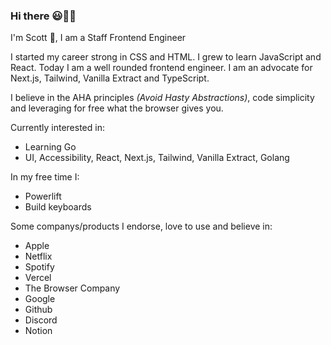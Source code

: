 ### Hi there 😃😵‍💫

I'm Scott 👋, I am a Staff Frontend Engineer

I started my career strong in CSS and HTML. I grew to learn JavaScript and React. Today I am a well rounded frontend engineer. I am an advocate for Next.js, Tailwind, Vanilla Extract and TypeScript.

I believe in the AHA principles _(Avoid Hasty Abstractions)_, code simplicity and leveraging for free what the browser gives you.



Currently interested in:
- Learning Go
- UI, Accessibility, React, Next.js, Tailwind, Vanilla Extract, Golang

In my free time I:
- Powerlift
- Build keyboards

Some companys/products I endorse, love to use and believe in:
- Apple
- Netflix
- Spotify
- Vercel
- The Browser Company
- Google
- Github
- Discord
- Notion

